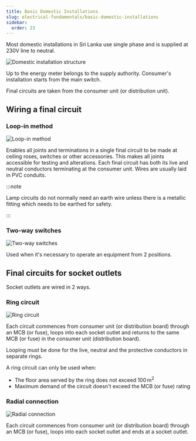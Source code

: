 ```yaml
---
title: Basic Domestic Installations
slug: electrical-fundamentals/basic-domestic-installations
sidebar:
  order: 23
---
```


Most domestic installations in Sri Lanka use single phase and is supplied at
230V line to neutral.

![Domestic installation structure](/electrical/domestic-installation-structure.jpg)

Up to the energy meter belongs to the supply authority. Consumer's installation
starts from the main switch.

Final circuits are taken from the consumer unit (or distribution unit).

## Wiring a final circuit

### Loop-in method

![Loop-in method](/electrical/loop-in-method.jpg)

Enables all joints and terminations in a single final circuit to be made at
ceiling roses, switches or other accessories. This makes all joints accessible
for testing and alterations. Each final circuit has both its live and neutral
conductors terminating at the consumer unit. Wires are usually laid in PVC
conduits.

:::note

Lamp circuits do not normally need an earth wire unless there is a metallic
fitting which needs to be earthed for safety.

:::

### Two-way switches

![Two-way switches](/electrical/two-way-switches.jpg)

Used when it's necessary to operate an equipment from 2 positions.

## Final circuits for socket outlets

Socket outlets are wired in 2 ways.

### Ring circuit

![Ring circuit](/electrical/ring-circuit.jpg)

Each circuit commences from consumer unit (or distribution board) through an MCB
(or fuse), loops into each socket outlet and returns to the same MCB (or fuse)
in the consumer unit (distribution board).

Looping must be done for the live, neutral and the protective conductors in
separate rings.

A ring circuit can only be used when:

- The floor area served by the ring does not exceed $100\,\text{m}^2$
- Maximum demand of the circuit doesn't exceed the MCB (or fuse) rating

### Radial connection

![Radial connection](/electrical/radial-connection.jpg)

Each circuit commences from consumer unit (or distribution board) through an MCB
(or fuse), loops into each socket outlet and ends at a socket outlet.
